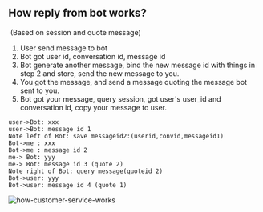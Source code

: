 ## How reply from bot works?

​	(Based on session and quote message)

1. User send message to bot
2. Bot got user id, conversation id, message id
3. Bot generate another message, bind the new message id with things in step 2 and store, send the new message to you.
4. You got the message, and send a message quoting the message bot sent to you.
5. Bot got your message, query session, got user's user_id and conversation id, copy your message to user.

```sequence
user->Bot: xxx
user->Bot: message id 1
Note left of Bot: save messageid2:(userid,convid,messageid1)
Bot->me : xxx
Bot->me : message id 2
me-> Bot: yyy
me-> Bot: message id 3 (quote 2)
Note right of Bot: query message(quoteid 2)
Bot->user: yyy
Bot->user: message id 4 (quote 1)
```

![how-customer-service-works](/home/whoami/dev/mixin-dev-log/MixinBot/how-customer-service-works.png)
